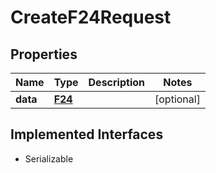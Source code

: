 

# CreateF24Request



## Properties

| Name | Type | Description | Notes |
|------------ | ------------- | ------------- | -------------|
|**data** | [**F24**](F24.md) |  |  [optional] |


## Implemented Interfaces

* Serializable


